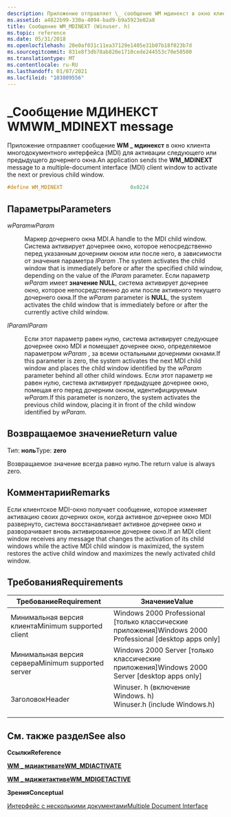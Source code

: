 ```yaml
---
description: Приложение отправляет \_ сообщение WM мдинекст в окно клиента многодокументного интерфейса (MDI) для активации следующего или предыдущего дочернего окна.
ms.assetid: a4822b99-330a-4094-bad9-b9a5923e02a8
title: Сообщение WM_MDINEXT (Winuser. h)
ms.topic: reference
ms.date: 05/31/2018
ms.openlocfilehash: 20e0af031c11ea37129e1405e31b07b18f023b7d
ms.sourcegitcommit: 831e8f3db78ab820e1710cede244553c70e50500
ms.translationtype: MT
ms.contentlocale: ru-RU
ms.lasthandoff: 01/07/2021
ms.locfileid: "103809556"
---
```

# <a name="wm_mdinext-message"></a><span data-ttu-id="e79f8-103">\_Сообщение МДИНЕКСТ WM</span><span class="sxs-lookup"><span data-stu-id="e79f8-103">WM\_MDINEXT message</span></span>

<span data-ttu-id="e79f8-104">Приложение отправляет сообщение **WM \_ мдинекст** в окно клиента многодокументного интерфейса (MDI) для активации следующего или предыдущего дочернего окна.</span><span class="sxs-lookup"><span data-stu-id="e79f8-104">An application sends the **WM\_MDINEXT** message to a multiple-document interface (MDI) client window to activate the next or previous child window.</span></span>


```C++
#define WM_MDINEXT                      0x0224
```



## <a name="parameters"></a><span data-ttu-id="e79f8-105">Параметры</span><span class="sxs-lookup"><span data-stu-id="e79f8-105">Parameters</span></span>

<dl> <dt>

<span data-ttu-id="e79f8-106">*wParam*</span><span class="sxs-lookup"><span data-stu-id="e79f8-106">*wParam*</span></span> 
</dt> <dd>

<span data-ttu-id="e79f8-107">Маркер дочернего окна MDI.</span><span class="sxs-lookup"><span data-stu-id="e79f8-107">A handle to the MDI child window.</span></span> <span data-ttu-id="e79f8-108">Система активирует дочернее окно, которое непосредственно перед указанным дочерним окном или после него, в зависимости от значения параметра *lParam* .</span><span class="sxs-lookup"><span data-stu-id="e79f8-108">The system activates the child window that is immediately before or after the specified child window, depending on the value of the *lParam* parameter.</span></span> <span data-ttu-id="e79f8-109">Если параметр *wParam* имеет **значение NULL**, система активирует дочернее окно, которое непосредственно до или после активного текущего дочернего окна.</span><span class="sxs-lookup"><span data-stu-id="e79f8-109">If the *wParam* parameter is **NULL**, the system activates the child window that is immediately before or after the currently active child window.</span></span>

</dd> <dt>

<span data-ttu-id="e79f8-110">*lParam*</span><span class="sxs-lookup"><span data-stu-id="e79f8-110">*lParam*</span></span> 
</dt> <dd>

<span data-ttu-id="e79f8-111">Если этот параметр равен нулю, система активирует следующее дочернее окно MDI и помещает дочернее окно, определяемое параметром *wParam* , за всеми остальными дочерними окнами.</span><span class="sxs-lookup"><span data-stu-id="e79f8-111">If this parameter is zero, the system activates the next MDI child window and places the child window identified by the *wParam* parameter behind all other child windows.</span></span> <span data-ttu-id="e79f8-112">Если этот параметр не равен нулю, система активирует предыдущее дочернее окно, помещая его перед дочерним окном, идентифицируемым *wParam*.</span><span class="sxs-lookup"><span data-stu-id="e79f8-112">If this parameter is nonzero, the system activates the previous child window, placing it in front of the child window identified by *wParam*.</span></span>

</dd> </dl>

## <a name="return-value"></a><span data-ttu-id="e79f8-113">Возвращаемое значение</span><span class="sxs-lookup"><span data-stu-id="e79f8-113">Return value</span></span>

<span data-ttu-id="e79f8-114">Тип: **ноль**</span><span class="sxs-lookup"><span data-stu-id="e79f8-114">Type: **zero**</span></span>

<span data-ttu-id="e79f8-115">Возвращаемое значение всегда равно нулю.</span><span class="sxs-lookup"><span data-stu-id="e79f8-115">The return value is always zero.</span></span>

## <a name="remarks"></a><span data-ttu-id="e79f8-116">Комментарии</span><span class="sxs-lookup"><span data-stu-id="e79f8-116">Remarks</span></span>

<span data-ttu-id="e79f8-117">Если клиентское MDI-окно получает сообщение, которое изменяет активацию своих дочерних окон, когда активное дочернее окно MDI развернуто, система восстанавливает активное дочернее окно и разворачивает вновь активированное дочернее окно.</span><span class="sxs-lookup"><span data-stu-id="e79f8-117">If an MDI client window receives any message that changes the activation of its child windows while the active MDI child window is maximized, the system restores the active child window and maximizes the newly activated child window.</span></span>

## <a name="requirements"></a><span data-ttu-id="e79f8-118">Требования</span><span class="sxs-lookup"><span data-stu-id="e79f8-118">Requirements</span></span>



| <span data-ttu-id="e79f8-119">Требование</span><span class="sxs-lookup"><span data-stu-id="e79f8-119">Requirement</span></span> | <span data-ttu-id="e79f8-120">Значение</span><span class="sxs-lookup"><span data-stu-id="e79f8-120">Value</span></span> |
|-------------------------------------|----------------------------------------------------------------------------------------------------------|
| <span data-ttu-id="e79f8-121">Минимальная версия клиента</span><span class="sxs-lookup"><span data-stu-id="e79f8-121">Minimum supported client</span></span><br/> | <span data-ttu-id="e79f8-122">Windows 2000 Professional \[только классические приложения\]</span><span class="sxs-lookup"><span data-stu-id="e79f8-122">Windows 2000 Professional \[desktop apps only\]</span></span><br/>                                               |
| <span data-ttu-id="e79f8-123">Минимальная версия сервера</span><span class="sxs-lookup"><span data-stu-id="e79f8-123">Minimum supported server</span></span><br/> | <span data-ttu-id="e79f8-124">Windows 2000 Server \[только классические приложения\]</span><span class="sxs-lookup"><span data-stu-id="e79f8-124">Windows 2000 Server \[desktop apps only\]</span></span><br/>                                                     |
| <span data-ttu-id="e79f8-125">Заголовок</span><span class="sxs-lookup"><span data-stu-id="e79f8-125">Header</span></span><br/>                   | <dl> <span data-ttu-id="e79f8-126"><dt>Winuser. h (включение Windows. h)</dt></span><span class="sxs-lookup"><span data-stu-id="e79f8-126"><dt>Winuser.h (include Windows.h)</dt></span></span> </dl> |



## <a name="see-also"></a><span data-ttu-id="e79f8-127">См. также раздел</span><span class="sxs-lookup"><span data-stu-id="e79f8-127">See also</span></span>

<dl> <dt>

<span data-ttu-id="e79f8-128">**Ссылки**</span><span class="sxs-lookup"><span data-stu-id="e79f8-128">**Reference**</span></span>
</dt> <dt>

[<span data-ttu-id="e79f8-129">**WM \_ мдиактивате**</span><span class="sxs-lookup"><span data-stu-id="e79f8-129">**WM\_MDIACTIVATE**</span></span>](wm-mdiactivate.md)
</dt> <dt>

[<span data-ttu-id="e79f8-130">**WM \_ мдижетактиве**</span><span class="sxs-lookup"><span data-stu-id="e79f8-130">**WM\_MDIGETACTIVE**</span></span>](wm-mdigetactive.md)
</dt> <dt>

<span data-ttu-id="e79f8-131">**Зрения**</span><span class="sxs-lookup"><span data-stu-id="e79f8-131">**Conceptual**</span></span>
</dt> <dt>

[<span data-ttu-id="e79f8-132">Интерфейс с несколькими документами</span><span class="sxs-lookup"><span data-stu-id="e79f8-132">Multiple Document Interface</span></span>](multiple-document-interface.md)
</dt> </dl>

 

 




